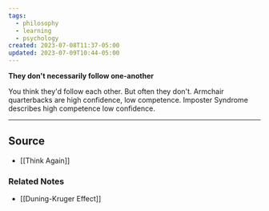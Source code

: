```yaml
---
tags:
  - philosophy
  - learning
  - psychology
created: 2023-07-08T11:37-05:00
updated: 2023-07-09T10:44-05:00
---
```

**They don't necessarily follow one-another**

You think they'd follow each other. But often they don't. Armchair quarterbacks are high confidence, low competence. Imposter Syndrome describes high competence low confidence. 

---

## Source
- [[Think Again]]

### Related Notes
- [[Duning-Kruger Effect]]